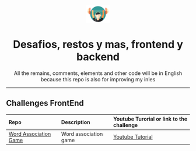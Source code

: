 <p align="center">
  <img src="./assets/practice.png" width="64px" alt="logo"/> 
  <h1 align="center">Desafios, restos y mas, frontend y backend</h1>
  <p align="center">All the remains, comments, elements and other code will be in English because this repo is also for improving my inles</p>
</p>

---
## Challenges FrontEnd
| Repo| Description | Youtube Turorial or link to the challenge |
|:---|:---|:---|
| [Word Association Game](https://github.com/Bryan-Herrera-DEV/desafios_y_mas/tree/main/word-association-game) | Word association game | [Youtube Tutorial](https://www.youtube.com/watch?v=I8BRAgMrxXM&t) |
